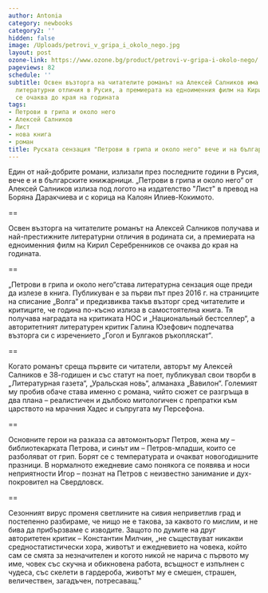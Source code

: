 ```yaml
---
author: Antonia
category: newbooks
category2: ''
hidden: false
image: /Uploads/petrovi_v_gripa_i_okolo_nego.jpg
layout: post
ozone-link: https://www.ozone.bg/product/petrovi-v-gripa-i-okolo-nego/
pageviews: 82
schedule: ''
subtitle: Освен възторга на читателите романът на Алексей Салников има и най-престижните
  литературни отличия в Русия, а премиерата на едноименния филм на Кирил Серебренников
  се очаква до края на годината
tags:
- Петрови в грипа и около него
- Алексей Салников
- Лист
- нова книга
- роман
title: Руската сензация "Петрови в грипа и около него" вече и на български
---
```


Един от най-добрите романи, излизали през последните години в Русия, вече е и в българските книжарници. „Петрови в грипа и около него“ от Алексей Салников излиза под логото на издателство "Лист" в превод на Боряна Даракчиева и с корица на Калоян Илиев-Кокимото.

\==

Освен възторга на читателите романът на Алексей Салников получава и най-престижните литературни отличия в родината си, а премиерата на едноименния филм на Кирил Серебренников се очаква до края на годината. 

\==

„Петрови в грипа и около него“става литературна сензация още преди да излезе в книга. Публикуван е за първи път през 2016 г. на страниците на списание „Волга“ и предизвиква такъв възторг сред читателите и критиците, че година по-късно излиза в самостоятелна книга. Тя получава наградата на критиката НОС и „Национальный бестселлер“, а авторитетният литературен критик Галина Юзефович подпечатва възторга си с изречението „Гогол и Булгаков ръкопляскат“*.*

\==

Когато романът среща първите си читатели, авторът му Алексей Салников е 38-годишен и със статут на поет, публикувал свои творби в „Литературная газета“, „Уральская новь“, алманаха „Вавилон“. Големият му пробив обаче става именно с романа, чийто сюжет се разгръща в два плана – реалистичен и дълбоко митологичен с препратки към царството на мрачния Хадес и съпругата му Персефона.

\==

Основните герои на разказа са автомонтьорът Петров, жена му – библиотекарката Петрова, и синът им – Петров-младши, които се разболяват от грип. Борят се с температурата и очакват новогодишните празници. В нормалното ежедневие само понякога се появява и носи неприятности Игор – познат на Петров с неизвестно занимание и дух-покровител на Свердловск. 

\==

Сезонният вирус променя светлините на сивия неприветлив град и постепенно разбираме, че нищо не е такова, за каквото го мислим, и не бива да прибързваме с изводите. Защото по думите на друг авторитетен критик – Константин Милчин, „не съществуват никакви средностатистически хора, животът и ежедневието на човека, който сам се смята за незначителен и когото никой не нарича с първото му име, човек със скучна и обикновена работа, всъщност е изпълнен с чудеса, със скелети в гардероба, животът му е смешен, страшен, величествен, загадъчен, потресаващ."